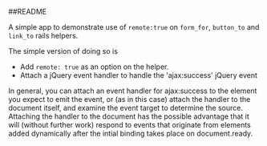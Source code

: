 ##README

A simple app to demonstrate use of ```remote:true``` on ```form_for```, ```button_to``` and ```link_to``` rails helpers.

The simple version of doing so is

* Add ```remote: true``` as an option on the helper.
* Attach a jQuery event handler to handle the 'ajax:success' jQuery event

In general, you can attach an event handler for ajax:success to the element you expect to emit the event, or (as in this case) attach the handler to the document itself, and examine the event target to determine the source. Attaching the handler to the document has the possible advantage that it will (without further work) respond to events that originate from elements added dynamically after the intial binding takes place on document.ready.
 
